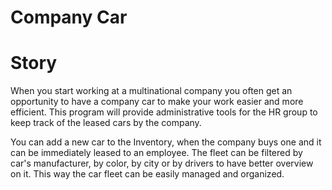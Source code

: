 # Company Car

# Story

When you start working at a multinational company you often get an opportunity to have a company car to make your work easier and more efficient. 
This program will provide administrative tools for the HR group to keep track of the leased cars by the company. 

You can add a new car to the Inventory, when the company buys one and it can be immediately leased to an employee. The fleet can be filtered by car's manufacturer, by color, by city or by drivers to have better overview on it. This way the car fleet can be easily managed and organized.
